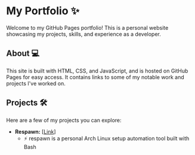 # My Portfolio ✨

Welcome to my GitHub Pages portfolio! This is a personal website showcasing my projects, skills, and experience as a developer.

## About 💻

This site is built with HTML, CSS, and JavaScript, and is hosted on GitHub Pages for easy access. It contains links to some of my notable work and projects I've worked on.

## Projects 🛠️

Here are a few of my projects you can explore:

- **Respawn:** [[Link](https://github.com/anderson3x11/respawn)]
  - ⚡️ respawn is a personal Arch Linux setup automation tool built with Bash